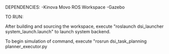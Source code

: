 DEPENDENCIES:
-Kinova Movo ROS Workspace
-Gazebo

TO RUN:

After building and sourcing the workspace, execute "roslaunch dsi\_launcher system\_launch.launch" to launch system backend.

To begin simulation of command, execute "rosrun dsi\_task\_planning planner\_executor.py
